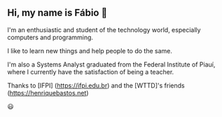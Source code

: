 ## Hi, my name is Fábio 👋

I'm an enthusiastic and student of the technology world, especially computers and programming.

I like to learn new things and help people to do the same.

I'm also a Systems Analyst graduated from the Federal Institute of Piauí, where I currently have the satisfaction of being a teacher.


Thanks to [IFPI] (https://ifpi.edu.br) and the [WTTD]'s friends (https://henriquebastos.net)

😃
